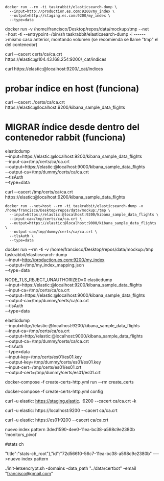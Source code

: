    
   
    docker run --rm -ti taskrabbit/elasticsearch-dump \
      --input=http://production.es.com:9200/my_index \
      --output=http://staging.es.com:9200/my_index \
      --type=data




docker run -v /home/francisco/Desktop/repos/data/mockup:/tmp --net =host -ti --entrypoint=/bin/sh taskrabbit/elasticsearch-dump -i ------>mismo caso anterior, montando volumen (se recomienda se llame "tmp" el del contenedor)


curl --cacert certs/ca/ca.crt https://elastic:@104.43.168.254:9200/_cat/indices

curl https://elastic:@localhost:9200/_cat/indices

# probar índice en host (funciona)
curl --cacert ./certs/ca/ca.crt https://elastic:@localhost:9200/kibana_sample_data_flights

# MIGRAR índice desde dentro del contenedor rabbit (funciona)
elasticdump \
      --input=https://elastic:@localhost:9200/kibana_sample_data_flights \
      --input-ca=/tmp/certs/ca/ca.crt \
      --output=https://elastic:@localhost:9000/kibana_sample_data_flights \
      --output-ca=/tmp/dummy/certs/ca/ca.crt \
      --tlsAuth \
      --type=data


curl --cacert /tmp/certs/ca/ca.crt https://elastic:@localhost:9200/kibana_sample_data_flights

    docker run --net=host --rm -ti taskrabbit/elasticsearch-dump -v /home/francisco/Desktop/repos/data/mockup:/tmp \
      --input=https://elastic:@localhost:9200/kibana_sample_data_flights \
      --input-ca=/tmp/certs/ca/ca.crt \
      --output=https://elastic:@localhost:9000/kibana_sample_data_flights \
      --output-ca=/tmp/dummy/certs/ca/ca.crt \
      --tlsAuth \
      --type=data


docker run --rm -ti -v /home/francisco/Desktop/repos/data/mockup:/tmp taskrabbit/elasticsearch-dump \
  --input=http://production.es.com:9200/my_index \
  --output=/tmp/my_index_mapping.json \
  --type=data


NODE_TLS_REJECT_UNAUTHORIZED=0 elasticdump \
      --input=https://elastic:@localhost:9200/kibana_sample_data_flights \
      --input-ca=/tmp/certs/ca/ca.crt \
      --output=https://elastic:@localhost:9000/kibana_sample_data_flights \
      --output-ca=/tmp/dummy/certs/ca/ca.crt \
      --tlsAuth \
      --type=data



elasticdump \
      --input=http://elastic:@localhost:9200/kibana_sample_data_flights \
      --input-ca=/tmp/certs/ca/ca.crt \
      --output=http://elastic:@localhost:9000/kibana_sample_data_flights \
      --output-ca=/tmp/dummy/certs/ca/ca.crt \
      --tlsAuth \
      --type=data \
      --input-key=/tmp/certs/es01/es01.key \
      --output-key=/tmp/dummy/certs/es01/es01.key \
      --input-cert=/tmp/certs/es01/es01.crt \
      --output-cert=/tmp/dummy/certs/es01/es01.crt



docker-compose -f create-certs-http.yml run --rm create_certs

docker-compose -f create-certs-http.yml config

curl -u elastic: https://staging.elastic. :9200 --cacert ca/ca.crt -k

curl -u elastic: https://localhost:9200 --cacert ca/ca.crt

curl -u elastic: https://es01:9200 --cacert ca/ca.crt

nuevo index pattern 3ded1590-4ee0-11ea-bc38-a598c9e2380b 'monitors_pivot'

#stats ch


"title":"stats-ch_root"},"id":"72d56610-56c7-11ea-bc38-a598c9e2380b" --->nuevo index pattern


./init-letsencrypt.sh -domains  -data_path "../data/certbot" -email "francisco@gmail.com"

